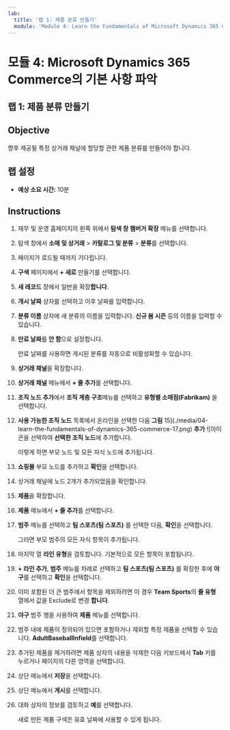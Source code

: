 ```yaml
---
lab:
  title: '랩 1: 제품 분류 만들기'
  module: 'Module 4: Learn the Fundamentals of Microsoft Dynamics 365 Commerce'
---
```


# 모듈 4: Microsoft Dynamics 365 Commerce의 기본 사항 파악

## 랩 1: 제품 분류 만들기

## Objective

향후 제공될 특정 상거래 채널에 할당할 관련 제품 분류를 만들어야 합니다. 

## 랩 설정

   - **예상 소요 시간:** 10분

## Instructions

1.  재무 및 운영 홈페이지의 왼쪽 위에서 **탐색 창 햄버거 확장** 메뉴를 선택합니다.

2.  탐색 창에서 **소매 및 상거래** > **카탈로그 및 분류** > **분류**를 선택합니다.

3.  페이지가 로드될 때까지 기다립니다.

4.  **구색** 페이지에서 **+ 새로** 만들기를 선택합니다.

5.  **새 레코드** 창에서 일반을 확장**합니다**.

6.  **개시 날짜** 상자를 선택하고 이후 날짜를 입력합니다.

7.  **분류 이름** 상자에 새 분류의 이름을 입력합니다. **신규 봄 시즌** 등의 이름을 입력할 수 있습니다.

8.  **만료 날짜**를 **안 함**으로 설정합니다.

    만료 날짜를 사용하면 게시된 분류를 자동으로 비활성화할 수 있습니다.

9.  **상거래 채널**을 확장합니다.

10. **상거래 채널** 메뉴에서 **+ 줄 추가**를 선택합니다.

11. **조직 노드 추가**에서 **조직 계층 구조**메뉴를 선택하고 **유형별 소매점(Fabrikam)** 을 선택합니다.

12. **사용 가능한 조직 노드** 목록에서 온라인을 선택한 다음 **그림** 15](./media/04-learn-the-fundamentals-of-dynamics-365-commerce-17.png) **추가** ![아이콘을 선택하여 **선택한 조직 노드**에 추가합니다.

    이렇게 하면 부모 노드 및 모든 자식 노드에 추가됩니다.

13. **쇼핑몰** 부모 노드를 추가하고 **확인**을 선택합니다.

14. 상거래 채널에 노드 2개가 추가되었음을 확인합니다.

15. **제품**을 확장합니다.

16. **제품** 메뉴에서 **+ 줄 추가**를 선택합니다.

17. **범주** 메뉴를 선택하고 **팀 스포츠(팀 스포츠)** 를 선택한 다음, **확인**을 선택합니다.

    그러면 부모 범주의 모든 자식 항목이 추가됩니다.

18. 마지막 열 **라인 유형**을 검토합니다. 기본적으로 모든 항목이 포함됩니다.

19. **+ 라인 추가**, **범주** 메뉴를 차례로 선택하고 **팀 스포츠(팀 스포츠)** 를 확장한 후에 **야구**를 선택하고 **확인**을 선택합니다.

20. 이미 포함된 더 큰 범주에서 항목을 제외하려면 이 경우 **Team Sports**의 **줄 유형** 열에서 값을 Exclude로 변경 **합니다**.

21. **야구** 범주 행을 사용하여 **제품** 메뉴를 선택합니다.

22. 범주 내에 제품이 정의되어 있으면 포함하거나 제외할 특정 제품을 선택할 수 있습니다. **AdultBaseballInfield**를 선택합니다.

23. 추가된 제품을 제거하려면 제품 상자의 내용을 삭제한 다음 키보드에서 **Tab** 키를 누르거나 페이지의 다른 영역을 선택합니다.

24. 상단 메뉴에서 **저장**을 선택합니다.

25. 상단 메뉴에서 **게시**를 선택합니다.

26. 대화 상자의 정보를 검토하고 **예**를 선택합니다.

    새로 만든 제품 구색은 유효 날짜에 사용할 수 있게 됩니다.

